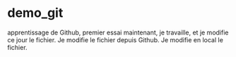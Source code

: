 # demo_git
apprentissage de Github, premier essai
maintenant, je  travaille, et je modifie ce jour le fichier. 
Je modifie le fichier depuis Github. 
Je modifie en local le fichier. 

